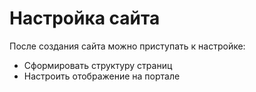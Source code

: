 # Настройка сайта

После создания сайта можно приступать к настройке:  

- Сформировать структуру страниц
- Настроить отображение на портале 
